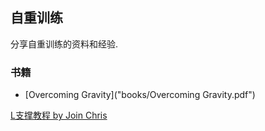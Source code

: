 ## 自重训练

分享自重训练的资料和经验.

### 书籍

- [Overcoming Gravity]("books/Overcoming Gravity.pdf")







 [L支撑教程 by Join Chris](https://www.youtube.com/watch?v=Qcde45O8lzo)

